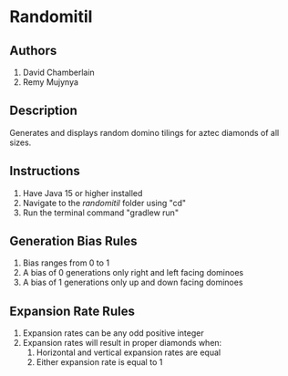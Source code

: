# Randomitil
## Authors
1. David Chamberlain
1. Remy Mujynya

## Description
Generates and displays random domino tilings for aztec diamonds of all sizes.

## Instructions
1. Have Java 15 or higher installed
1. Navigate to the *randomitil* folder using "cd"
1. Run the terminal command "gradlew run"

## Generation Bias Rules
1. Bias ranges from 0 to 1
1. A bias of 0 generations only right and left facing dominoes
1. A bias of 1 generations only up and down facing dominoes

## Expansion Rate Rules
1. Expansion rates can be any odd positive integer
1. Expansion rates will result in proper diamonds when:
    1. Horizontal and vertical expansion rates are equal
    1. Either expansion rate is equal to 1
